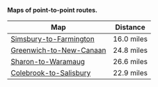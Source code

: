 **Maps of point-to-point routes.**

| **Map** | **Distance** |
| --- | --- |
| [Simsbury-to-Farmington](https://www.alltrails.com/explore/map/simsbury-to-farmington-9a5748a) | 16.0 miles |
| [Greenwich-to-New-Canaan](https://www.alltrails.com/explore/map/greenwich-to-new-canaan-a495eeb) | 24.8 miles |
| [Sharon-to-Waramaug](https://www.alltrails.com/explore/map/sharon-to-waramaug-5737c6e) | 26.6 miles |
| [Colebrook-to-Salisbury](https://www.alltrails.com/explore/map/colebrook-to-salisbury-1595af6) | 22.9 miles |
